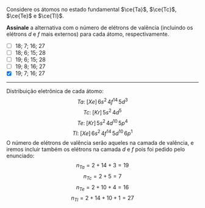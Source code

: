 Considere os átomos no estado fundamental $\ce{Ta}$, $\ce{Tc}$, $\ce{Te}$ e $\ce{Tl}$.

**Assinale** a alternativa com o número de elétrons de valência (incluindo os elétrons $d$ e $f$ mais externos) para cada átomo, respectivamente.

- [ ] $18$; $7$; $16$; $27$
- [ ] $18$; $6$; $15$; $28$
- [ ] $19$; $6$; $15$; $28$
- [ ] $19$; $8$; $16$; $27$
- [x] $19$; $7$; $16$; $27$

---

Distribuição eletrônica de cada átomo:
$$Ta:\;[Xe]\,6s^{2}\,4f^{14}\,5d^{3}$$
$$Tc:\;[Kr]\,5s^2\,4d^{5}$$
$$Te:\;[Kr]\,5s^{2}\,4d^{10}\,5p^{4} $$
$$Tl:\;[Xe]\,6s^{2}\,4f^{14}\,5d^{10}\,6p^{1}$$
O número de elétrons de valência serão aqueles na camada de valência, e iremos incluir também os elétrons na camada $d$ e $f$  pois foi pedido pelo enunciado:
$$n_{Ta}=2+14+3=19$$
$$n_{Tc}=2+5=7$$
$$n_{Te}=2+10+4=16$$
$$n_{Tl}=2+14+10+1=27$$
